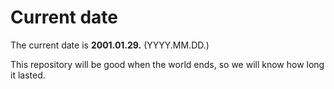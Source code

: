 # Current date

The current date is **2001.01.29.** (YYYY.MM.DD.)

This repository will be good when the world ends, so we will know how long it lasted.